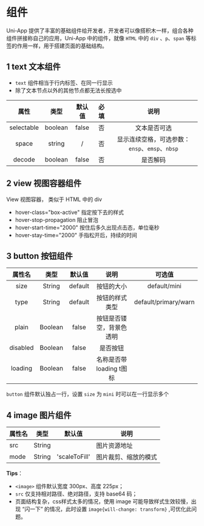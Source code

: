 # 组件

Uni-App 提供了丰富的基础组件给开发者，开发者可以像搭积木一样，组合各种组件拼接称自己的应用，Uni-App  中的组件，就像 `HTML` 中的 `div` 、`p`、`span` 等标签的作用一样，用于搭建页面的基础结构。

## 1 text 文本组件

- `text` 组件相当于行内标签、在同一行显示
- 除了文本节点以外的其他节点都无法长按选中

|    属性    |  类型   | 默认值 | 必填  |                      说明                      |
| :--------: | :-----: | :----: | :---: | :--------------------------------------------: |
| selectable | boolean | false  |  否   |                  文本是否可选                  |
|   space    | string  |   /    |  否   | 显示连续空格，可选参数：`ensp`、`emsp`、`nbsp` |
|   decode   | boolean | false  |  否   |                    是否解码                    |

## 2 view 视图容器组件

View 视图容器， 类似于 HTML 中的 div

- hover-class="box-active"  指定按下去的样式
- hover-stop-propagation 阻止冒泡
- hover-start-time="2000"  按住后多久出现点击态，单位毫秒
- hover-stay-time="2000" 手指松开后，持续的时间

## 3 button 按钮组件

|  属性名  |  类型   | 默认值  |           说明           |        可选值        |
| :------: | :-----: | :-----: | :----------------------: | :------------------: |
|   size   | String  | default |        按钮的大小        |     default/mini     |
|   type   | String  | default |      按钮的样式类型      | default/primary/warn |
|  plain   | Boolean |  false  | 按钮是否镂空，背景色透明 |                      |
| disabled | Boolean |  false  |         是否按钮         |                      |
| loading  | Boolean |  false  | 名称是否带 loading t图标 |                      |

`button` 组件默认独占一行，设置 `size` 为 `mini` 时可以在一行显示多个

## 4 image 图片组件

| 属性名 | 类型   | 默认值        | 说明                 |
| ------ | ------ | ------------- | -------------------- |
| src    | String |               | 图片资源地址         |
| mode   | String | 'scaleToFill' | 图片裁剪、缩放的模式 |

**Tips**：

- `<image>` 组件默认宽度 300px、高度 225px；
- `src` 仅支持相对路径、绝对路径，支持 base64 码；
- 页面结构复杂，css样式太多的情况，使用 image 可能导致样式生效较慢，出现 “闪一下” 的情况，此时设置 `image{will-change: transform}` ,可优化此问题。
